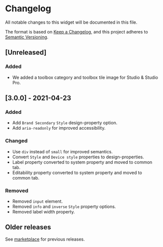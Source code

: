 # Changelog
All notable changes to this widget will be documented in this file.

The format is based on [Keep a Changelog](https://keepachangelog.com/en/1.0.0/), and this project adheres to [Semantic Versioning](https://semver.org/spec/v2.0.0.html).

## [Unreleased]

### Added
- We added a toolbox category and toolbox tile image for Studio & Studio Pro.

## [3.0.0] - 2021-04-23

### Added
- Add `Brand Secondary` `Style` design-property option.
- Add `aria-readonly` for improved accessibility.

### Changed
- Use `div` instead of `small` for improved semantics.
- Convert `Style` and `Device style` properties to design-properties.
- Label property converted to system property and moved to common tab.
- Editability property converted to system property and moved to common tab.

### Removed
- Removed `input` element.
- Removed `info` and `inverse` `Style` property options.
- Removed label width property.

## Older releases
See [marketplace](https://marketplace.mendix.com/link/component/50324) for previous releases.
